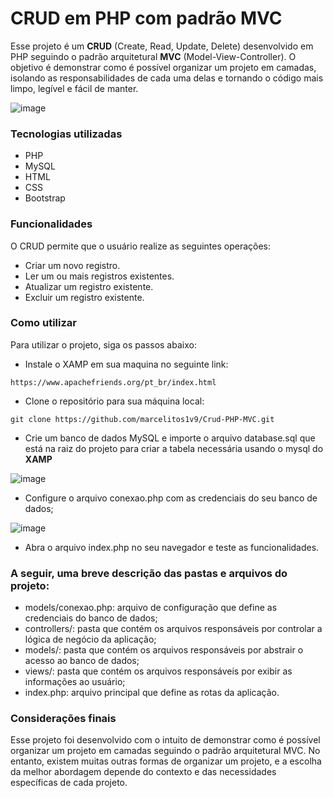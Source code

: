 <h1> CRUD em PHP com padrão MVC </h1>
Esse projeto é um <b>CRUD</b> (Create, Read, Update, Delete) desenvolvido em PHP seguindo o padrão arquitetural <b>MVC</b> (Model-View-Controller). O objetivo é demonstrar como é possível organizar um projeto em camadas, isolando as responsabilidades de cada uma delas e tornando o código mais limpo, legível e fácil de manter.
<br>

![image](https://user-images.githubusercontent.com/123131698/228085629-9243df99-b127-4305-be8c-319b8e0e067c.png)

<h3>Tecnologias utilizadas</h3>

* PHP
* MySQL
* HTML
* CSS
* Bootstrap
<h3>Funcionalidades </h3>

O CRUD permite que o usuário realize as seguintes operações:
<br>

* Criar um novo registro.<br>
* Ler um ou mais registros existentes.<br>
* Atualizar um registro existente.<br>
* Excluir um registro existente.<br>

<h3>Como utilizar </h3>

Para utilizar o projeto, siga os passos abaixo:

* Instale o XAMP em sua maquina no seguinte link:

```
https://www.apachefriends.org/pt_br/index.html

```

* Clone o repositório para sua máquina local:

```
git clone https://github.com/marcelitos1v9/Crud-PHP-MVC.git

```
* Crie um banco de dados MySQL e importe o arquivo database.sql que está na raiz do projeto para criar a tabela necessária usando o mysql do <b>XAMP</b>


![image](https://user-images.githubusercontent.com/123131698/228087148-3e8c2c88-3bcf-4798-8f0b-6609cfe1bca6.png)



* Configure o arquivo conexao.php com as credenciais do seu banco de dados;

![image](https://user-images.githubusercontent.com/123131698/228087506-0253db5c-5944-4da4-946d-c60e0a497f94.png)


* Abra o arquivo index.php no seu navegador e teste as funcionalidades.

<h3>A seguir, uma breve descrição das pastas e arquivos do projeto:</h3>

* models/conexao.php: arquivo de configuração que define as credenciais do banco de dados;
* controllers/: pasta que contém os arquivos responsáveis por controlar a lógica de negócio da aplicação;
* models/: pasta que contém os arquivos responsáveis por abstrair o acesso ao banco de dados;
* views/: pasta que contém os arquivos responsáveis por exibir as informações ao usuário;
* index.php: arquivo principal que define as rotas da aplicação.

<h3>Considerações finais</h3>

Esse projeto foi desenvolvido com o intuito de demonstrar como é possível organizar um projeto em camadas seguindo o padrão arquitetural MVC. No entanto, existem muitas outras formas de organizar um projeto, e a escolha da melhor abordagem depende do contexto e das necessidades específicas de cada projeto.
